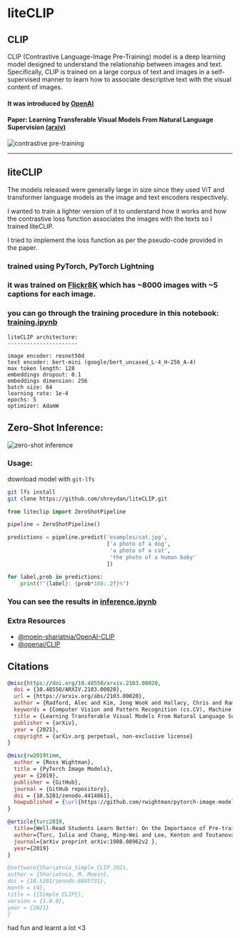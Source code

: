 # liteCLIP

## CLIP

CLIP (Contrastive Language-Image Pre-Training) model is a deep learning model designed to understand the relationship between images and text. Specifically, CLIP is trained on a large corpus of text and images in a self-supervised manner to learn how to associate descriptive text with the visual content of images.

#### It was introduced by [OpenAI](https://openai.com/research/clip)

#### Paper: Learning Transferable Visual Models From Natural Language Supervision [(arxiv)](https://arxiv.org/abs/2103.00020)

![contrastive pre-training](https://openaicom.imgix.net/fbc4f633-9ad4-4dc2-bd94-0b6f1feee22f/overview-a.svg?fm=auto&auto=compress,format&fit=min&w=3840&h=2733)

---

## liteCLIP

The models released were generally large in size since they used ViT and transformer language models as the image and text encoders respectively.

I wanted to train a lighter version of it to understand how it works and how the contrastive loss function associates the images with the texts so I trained liteCLIP.

I tried to implement the loss function as per the pseudo-code provided in the paper.

### trained using PyTorch, PyTorch Lightning

### it was trained on [Flickr8K](https://www.kaggle.com/datasets/adityajn105/flickr8k) which has ~8000 images with ~5 captions for each image.

### you can go through the training procedure in this notebook: [training.ipynb](./training.ipynb)

```
liteCLIP architecture:
----------------------

image encoder: resnet50d
text encoder: bert-mini (google/bert_uncased_L-4_H-256_A-4)
max token length: 128
embeddings dropout: 0.1
embeddings dimension: 256
batch size: 64
learning rate: 1e-4
epochs: 5
optimizer: AdamW
```


## Zero-Shot Inference:

![zero-shot inference](https://openaicom.imgix.net/d9d46e4b-6d6a-4f9e-9345-5c6538b1b8c3/overview-b.svg?fm=auto&auto=compress,format&fit=min&w=3840&h=2946)

### Usage:

download model with `git-lfs`
```bash
git lfs install
git clone https://github.com/shreydan/liteCLIP.git
```

```python
from liteclip import ZeroShotPipeline

pipeline = ZeroShotPipeline()

predictions = pipeline.predict('examples/cat.jpg',
                               ['a photo of a dog',
                                'a photo of a cat',
                                'the photo of a human baby'
                               ])

for label,prob in predictions:
    print(f"{label}: {prob*100:.2f}%")
```

### You can see the results in [inference.ipynb](./inference.ipynb)


### Extra Resources

- [@moein-shariatnia/OpenAI-CLIP](https://github.com/moein-shariatnia/OpenAI-CLIP)
- [@openai/CLIP](https://github.com/openai/CLIP/tree/main/clip)

## Citations

```bibtex
@misc{https://doi.org/10.48550/arxiv.2103.00020,
  doi = {10.48550/ARXIV.2103.00020},
  url = {https://arxiv.org/abs/2103.00020},
  author = {Radford, Alec and Kim, Jong Wook and Hallacy, Chris and Ramesh, Aditya and Goh, Gabriel and Agarwal, Sandhini and Sastry, Girish and Askell, Amanda and Mishkin, Pamela and Clark, Jack and Krueger, Gretchen and Sutskever, Ilya},
  keywords = {Computer Vision and Pattern Recognition (cs.CV), Machine Learning (cs.LG), FOS: Computer and information sciences, FOS: Computer and information sciences},
  title = {Learning Transferable Visual Models From Natural Language Supervision},
  publisher = {arXiv},
  year = {2021},
  copyright = {arXiv.org perpetual, non-exclusive license}
}
```

```bibtex
@misc{rw2019timm,
  author = {Ross Wightman},
  title = {PyTorch Image Models},
  year = {2019},
  publisher = {GitHub},
  journal = {GitHub repository},
  doi = {10.5281/zenodo.4414861},
  howpublished = {\url{https://github.com/rwightman/pytorch-image-models}}
}
```

```bibtex
@article{turc2019,
  title={Well-Read Students Learn Better: On the Importance of Pre-training Compact Models},
  author={Turc, Iulia and Chang, Ming-Wei and Lee, Kenton and Toutanova, Kristina},
  journal={arXiv preprint arXiv:1908.08962v2 },
  year={2019}
}
```

```bibtex
@software{Shariatnia_Simple_CLIP_2021,
author = {Shariatnia, M. Moein},
doi = {10.5281/zenodo.6845731},
month = {4},
title = {{Simple CLIP}},
version = {1.0.0},
year = {2021}
}
```


had fun and learnt a lot <3